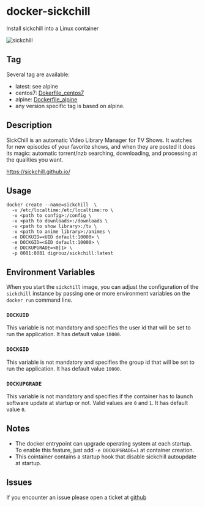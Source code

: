 # docker-sickchill
Install sickchill into a Linux container

![sickchill](https://sickchill.github.io/images/logo.png)

## Tag
Several tag are available:
* latest: see alpine
* centos7: [Dokerfile_centos7](https://github.com/digrouz/docker-sickchill/blob/master/Dockerfile_centos7)
* alpine: [Dockerfile_alpine](https://github.com/digrouz/docker-sickchill/blob/master/Dockerfile_alpine)
* any version specific tag is based on alpine.

## Description

SickChill is an automatic Video Library Manager for TV Shows. It watches for new episodes of your favorite shows, and when they are posted it does its magic: automatic torrent/nzb searching, downloading, and processing at the qualities you want.

https://sickchill.github.io/

## Usage
    docker create --name=sickchill  \
      -v /etc/localtime:/etc/localtime:ro \ 
      -v <path to config>:/config \
      -v <path to downloads>:/downloads \ 
      -v <path to show library>:/tv \
      -v <path to anime library>:/animes \ 
      -e DOCKUID=<UID default:10000> \
      -e DOCKGID=<GID default:10000> \
      -e DOCKUPGRADE=<0|1> \
      -p 8081:8081 digrouz/sickchill:latest

## Environment Variables

When you start the `sickchill` image, you can adjust the configuration of the `sickchill` instance by passing one or more environment variables on the `docker run` command line.

### `DOCKUID`

This variable is not mandatory and specifies the user id that will be set to run the application. It has default value `10000`.

### `DOCKGID`

This variable is not mandatory and specifies the group id that will be set to run the application. It has default value `10000`.

### `DOCKUPGRADE`

This variable is not mandatory and specifies if the container has to launch software update at startup or not. Valid values are `0` and `1`. It has default value `0`.

## Notes

* The docker entrypoint can upgrade operating system at each startup. To enable this feature, just add `-e DOCKUPGRADE=1` at container creation.
* This cointainer contains a startup hook that disable sickchill autoupdate at startup.


## Issues

If you encounter an issue please open a ticket at [github](https://github.com/digrouz/docker-sickchill/issues)

